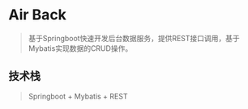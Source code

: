 # Air Back

> 基于Springboot快速开发后台数据服务，提供REST接口调用，基于Mybatis实现数据的CRUD操作。

## 技术栈

> Springboot + Mybatis + REST
